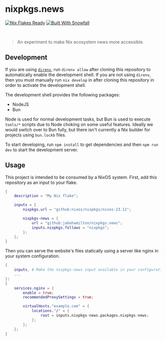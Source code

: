 # nixpkgs.news

<a href="https://nixos.wiki/wiki/Flakes" target="_blank"><img alt="Nix Flakes Ready" src="https://img.shields.io/static/v1?logo=nixos&logoColor=d8dee9&label=Nix%20Flakes&labelColor=5e81ac&message=Ready&color=d8dee9&style=for-the-badge"></a>
<a href="https://github.com/snowfallorg/lib" target="_blank"><img alt="Built With Snowfall" src="https://img.shields.io/static/v1?logoColor=d8dee9&label=Built%20With&labelColor=5e81ac&message=Snowfall&color=d8dee9&style=for-the-badge"></a>

&nbsp;

> An experiment to make Nix ecosystem news more accessible.

## Development

If you are using [`direnv`](https://direnv.net), run `direnv allow` after cloning
this repository to automatically enable the development shell. If you are not
using `direnv`, then you must manually run `nix develop` in after cloning this
repository in order to activate the development shell.

The development shell provides the following packages:

- NodeJS
- Bun

Node is used for normal development tasks, but Bun is used to execute `tools/*` scripts
due to Node choking on some useful features. Ideally we would switch over to Bun fully,
but there isn't currently a Nix builder for projects using `bun.lockb` files.

To start developing, run `npm install` to get dependencies and then `npm run dev` to start
the development server.

## Usage

This project is intended to be consumed by a NixOS system. First, add this repository
as an input to your flake.

```nix
{
    description = "My Nix flake";

    inputs = {
        nixpkgs.url = "github:nixos/nixpkgs/nixos-23.11";

        nixpkgs-news = {
            url = "github:jakehamilton/nixpkgs.news";
            inputs.nixpkgs.follows = "nixpkgs";
        };
    };
}
```

Then you can serve the website's files statically using a server like nginx in your
system configuration.

```nix
{
    inputs, # Make the nixpkgs-news input available in your configuration.
    ...
}:
{
    services.nginx = {
        enable = true;
        recommendedProxySettings = true;

        virtualHosts."example.com" = {
            locations."/" = {
                root = inputs.nixpkgs-news.packages.nixpkgs-news;
            };
        };
    };
}
```
